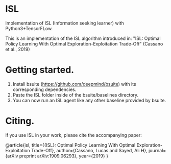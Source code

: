 # ISL
Implementation of ISL (Information seeking learner) with Python3+TensorFLow.

This is an implementation of the ISL algorithm introduced in:
"ISL: Optimal Policy Learning With Optimal Exploration-Exploitation Trade-Off" (Cassano et al., 2019)

# Getting started.
1) Install bsuite (https://github.com/deepmind/bsuite) with its corresponding dependencies.
2) Paste the ISL folder inside of the bsuite/baselines directory.
3) You can now run an ISL agent like any other baseline provided by bsuite.

# Citing.
If you use ISL in your work, please cite the accompanying paper:

@article{isl,
	title={{ISL}: Optimal Policy Learning With Optimal Exploration-Exploitation Trade-Off},
	author={Cassano, Lucas and Sayed, Ali H},
  	journal={arXiv preprint arXiv:1909.06293},
  	year={2019}
}
